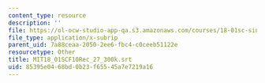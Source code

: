 ```yaml
---
content_type: resource
description: ''
file: https://ol-ocw-studio-app-qa.s3.amazonaws.com/courses/18-01sc-single-variable-calculus-fall-2010/85395e0468bd0b23f65545a7e7219a16_MIT18_01SCF10Rec_27_300k.srt
file_type: application/x-subrip
parent_uid: 7a88ceaa-2050-2ee6-fbc4-c0ceeb51122e
resourcetype: Other
title: MIT18_01SCF10Rec_27_300k.srt
uid: 85395e04-68bd-0b23-f655-45a7e7219a16
---
```

